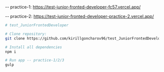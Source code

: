 -- practice-1: https://test-junior-fronted-developer-fc57.vercel.app/

-- practice-2: https://test-junior-fronted-developer-practice-2.vercel.app/


```bash
# test_JuniorFrontedDeveloper

# Clone repository:
git clone https://github.com/kirillgoncharov96/test_JuniorFrontedDeveloper.git

# Install all dependencies
npm i

# Run app -- practice-1/2/3
gulp
```
